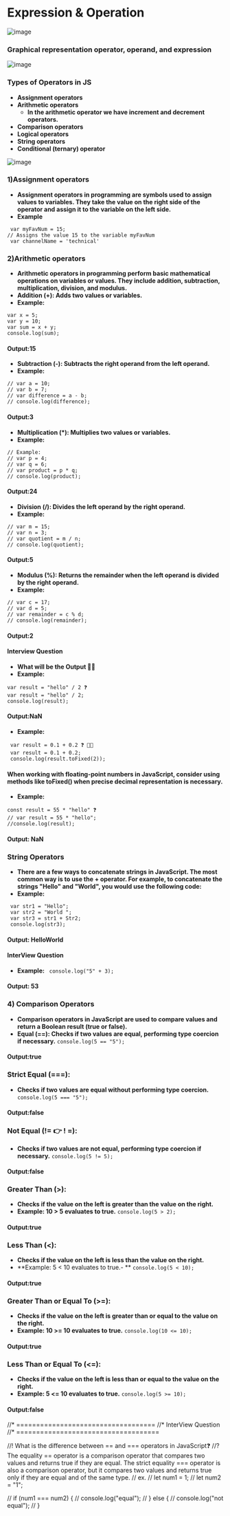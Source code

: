 # Expression & Operation

![image](https://github.com/user-attachments/assets/ffe09cfd-8101-4857-8437-a89ab23689e3)
### Graphical representation operator, operand, and expression
![image](https://github.com/user-attachments/assets/980501fc-8e7d-44bf-9209-093465ee8af2)

### Types of Operators in JS
- **Assignment operators**
- **Arithmetic operators**
  - **In the arithmetic operator we have increment and decrement operators.**
- **Comparison operators**
- **Logical operators**
- **String operators**
- **Conditional (ternary) operator**

![image](https://github.com/user-attachments/assets/1ae216ff-9f37-4003-871e-901329f9d78c)

### 1)Assignment operators
- **Assignment operators in programming are symbols used to assign values to variables. They take the value on the right side of the operator and assign it to the variable on the left side.**
- **Example**
```
 var myFavNum = 15;
// Assigns the value 15 to the variable myFavNum
 var channelName = 'technical'
```
### 2)Arithmetic operators
- **Arithmetic operators in programming perform basic mathematical operations on variables or values. They include addition, subtraction, multiplication, division, and modulus.**
- **Addition (+): Adds two values or variables.**
- **Example:**
```
var x = 5;
var y = 10;
var sum = x + y;
console.log(sum);
```
#### Output:15
- **Subtraction (-): Subtracts the right operand from the left operand.**
- **Example:**
```
// var a = 10;
// var b = 7;
// var difference = a - b;
// console.log(difference);
```
#### Output:3
- **Multiplication (*): Multiplies two values or variables.**
- **Example:**
```
// Example:
// var p = 4;
// var q = 6;
// var product = p * q;
// console.log(product);
```
#### Output:24
- **Division (/): Divides the left operand by the right operand.**
- **Example:**
```
// var m = 15;
// var n = 3;
// var quotient = m / n;
// console.log(quotient);
```
#### Output:5
- **Modulus (%): Returns the remainder when the left operand is divided by the right operand.**
- **Example:**
```
// var c = 17;
// var d = 5;
// var remainder = c % d;
// console.log(remainder);
```
#### Output:2
#### Interview Question
- **What will be the Output 🤔💭**
- **Example:**
```
var result = "hello" / 2 ❓
var result = "hello" / 2;
console.log(result);
```
#### Output:NaN
- **Example:**
```
 var result = 0.1 + 0.2 ❓ 🤔💭
 var result = 0.1 + 0.2;
 console.log(result.toFixed(2));
```
#### When working with floating-point numbers in JavaScript, consider using methods like toFixed() when precise decimal representation is necessary.
- **Example:**
```
const result = 55 * "hello" ❓
// var result = 55 * "hello";
//console.log(result);
```
#### Output: NaN
### String Operators
- **There are a few ways to concatenate strings in JavaScript. The most common way is to use the + operator. For example, to concatenate the strings "Hello" and "World", you would use the following code:**
- **Example:**
```
 var str1 = "Hello";
 var str2 = "World ";
 var str3 = str1 + Str2;
 console.log(str3);
```
#### Output: HelloWorld
####  InterView Question
- **Example:**
``` console.log("5" + 3);```
#### Output: 53

### 4) Comparison Operators
- **Comparison operators in JavaScript are used to compare values and return a Boolean result (true or false).**
- **Equal (==): Checks if two values are equal, performing type coercion if necessary.**
```console.log(5 == "5");```
#### Output:true
### Strict Equal (===):
- **Checks if two values are equal without performing type coercion.**
```console.log(5 === "5");```
#### Output:false
### Not Equal (!=   👉 ! =):
- **Checks if two values are not equal, performing type coercion if necessary.**
```console.log(5 != 5);```
#### Output:false
### Greater Than (>):
- **Checks if the value on the left is greater than the value on the right.**
- **Example: 10 > 5 evaluates to true.**
```console.log(5 > 2);```
#### Output:true
### Less Than (<):
- **Checks if the value on the left is less than the value on the right.**
- **Example: 5 < 10 evaluates to true.- **
```console.log(5 < 10);```
#### Output:true
### Greater Than or Equal To (>=):
- **Checks if the value on the left is greater than or equal to the value on the right.**
- **Example: 10 >= 10 evaluates to true.**
```console.log(10 <= 10);```
#### Output:true
### Less Than or Equal To (<=):
- **Checks if the value on the left is less than or equal to the value on the right.**
- **Example: 5 <= 10 evaluates to true.**
```console.log(5 >= 10);```
#### Output:false
//* ===================================
//*  InterView Question
//* ====================================

//! What is the difference between == and === operators in JavaScript❓
//? The equality == operator is a comparison operator that compares two values and returns true if they are equal. The strict equality === operator is also a comparison operator, but it compares two values and returns true only if they are equal and of the same type.
// ex.
// let num1 = 1;
// let num2 = "1";

// if (num1 === num2) {
//   console.log("equal");
// } else {
//   console.log("not equal");
// }

